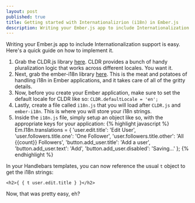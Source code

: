```yaml
---
layout: post
published: true
title: Getting started with Internationalizrion (i18n) in Ember.js
description: Writing your Ember.js app to include Internationalization support is easy.
---
```


Writing your Ember.js app to include Internationalization support is easy. Here's a quick guide on how to implement it. 

1. Grab the CLDR.js library [here](https://github.com/jamesarosen/CLDR.js). CLDR provides a bunch of handy pluralization logic that works across different locales. You want it. 
2. Next, grab the ember-i18n library [here](https://github.com/jamesarosen/ember-i18n). This is the meat and potatoes of handling i18n in Ember applications, and it takes care of all of the gritty details. 
3. Now, before you create your Ember application, make sure to set the default locale for CLDR like so:
  ```CLDR.defaultLocale = 'en';```
4. Lastly, create a file called ```i18n.js``` that you will load after ```CLDR.js``` and ```ember-i18n```. This is where you will store your i18n strings. 
5. Inside the ```i18n.js``` file, simply setup an object like so, with the appropriate keys for your application:
    {% highlight javascript %}
    Em.I18n.translations = {
      'user.edit.title': 'Edit User',
      'user.followers.title.one': 'One Follower',
      'user.followers.title.other': 'All {{count}} Followers',
      'button.add_user.title': 'Add a user',
      'button.add_user.text': 'Add',
      'button.add_user.disabled': 'Saving...'
    };
    {% endhighlight %}

In your Handlebars templates, you can now reference the usual ```t``` object to get the i18n strings:

```<h2>{ { t user.edit.title } }</h2>```


Now, that was pretty easy, eh? 